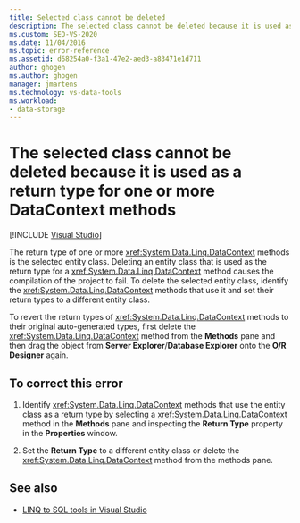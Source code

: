 ```yaml
---
title: Selected class cannot be deleted
description: The selected class cannot be deleted because it is used as a return type for one or more DataContext methods
ms.custom: SEO-VS-2020
ms.date: 11/04/2016
ms.topic: error-reference
ms.assetid: d68254a0-f3a1-47e2-aed3-a83471e1d711
author: ghogen
ms.author: ghogen
manager: jmartens
ms.technology: vs-data-tools
ms.workload:
- data-storage
---
```

# The selected class cannot be deleted because it is used as a return type for one or more DataContext methods

 [!INCLUDE [Visual Studio](~/includes/applies-to-version/vs-not-mac.md)]

The return type of one or more <xref:System.Data.Linq.DataContext> methods is the selected entity class. Deleting an entity class that is used as the return type for a <xref:System.Data.Linq.DataContext> method causes the compilation of the project to fail. To delete the selected entity class, identify the <xref:System.Data.Linq.DataContext> methods that use it and set their return types to a different entity class.

To revert the return types of <xref:System.Data.Linq.DataContext> methods to their original auto-generated types, first delete the <xref:System.Data.Linq.DataContext> method from the **Methods** pane and then drag the object from **Server Explorer**/**Database Explorer** onto the **O/R Designer** again.

## To correct this error

1. Identify <xref:System.Data.Linq.DataContext> methods that use the entity class as a return type by selecting a <xref:System.Data.Linq.DataContext> method in the **Methods** pane and inspecting the **Return Type** property in the **Properties** window.

2. Set the **Return Type** to a different entity class or delete the <xref:System.Data.Linq.DataContext> method from the methods pane.

## See also

- [LINQ to SQL tools in Visual Studio](../data-tools/linq-to-sql-tools-in-visual-studio2.md)
